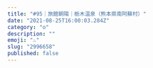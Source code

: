 ```yaml
---
title: "#95｜旅館朝陽｜栃木温泉（熊本県南阿蘇村）"
date: "2021-08-25T16:00:03.284Z"
category: "o"
description: ""
emoji: "♨️"
slug: "2996658"
published: false
---
```

